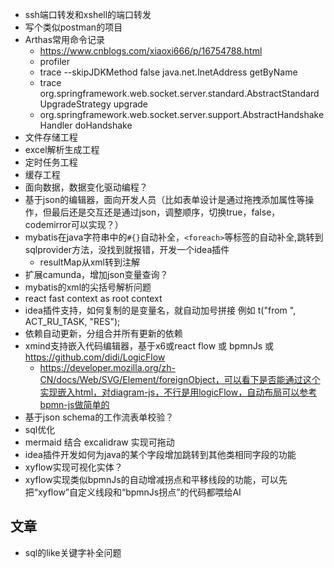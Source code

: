 * ssh端口转发和xshell的端口转发
* 写个类似postman的项目
* Arthas常用命令记录
    * https://www.cnblogs.com/xiaoxi666/p/16754788.html
    * profiler
    * trace  --skipJDKMethod false  java.net.InetAddress getByName
    * trace org.springframework.web.socket.server.standard.AbstractStandardUpgradeStrategy upgrade
    * org.springframework.web.socket.server.support.AbstractHandshakeHandler doHandshake
* 文件存储工程
* excel解析生成工程
* 定时任务工程
* 缓存工程
* 面向数据，数据变化驱动编程？
* 基于json的编辑器，面向开发人员（比如表单设计是通过拖拽添加属性等操作，但最后还是交互还是通过json，调整顺序，切换true，false，codemirror可以实现？）
* mybatis在java字符串中的`#{}`自动补全，`<foreach>`等标签的自动补全,跳转到sqlprovider方法，没找到就报错，开发一个idea插件
    * resultMap从xml转到注解
* 扩展camunda，增加json变量查询？
* mybatis的xml的尖括号解析问题
* react fast context as root context
* idea插件支持，如何复制的是变量名，就自动加号拼接 例如 t("from ", ACT_RU_TASK, "RES");
* 依赖自动更新，分组合并所有更新的依赖
* xmind支持嵌入代码编辑器，基于x6或react flow 或 bpmnJs 或 https://github.com/didi/LogicFlow
   * https://developer.mozilla.org/zh-CN/docs/Web/SVG/Element/foreignObject，可以看下是否能通过这个实现嵌入html，对diagram-js，不行是用logicFlow，自动布局可以参考bpmn-js做简单的
* 基于json schema的工作流表单校验？
* sql优化
* mermaid 结合 excalidraw 实现可拖动
* idea插件开发如何为java的某个字段增加跳转到其他类相同字段的功能
* xyflow实现可视化实体？
* xyflow实现类似bpmnJs的自动增减拐点和平移线段的功能，可以先把“xyflow”自定义线段和“bpmnJs拐点”的代码都喂给AI
## 文章

* sql的like关键字补全问题

